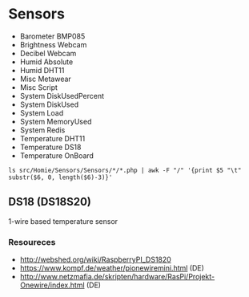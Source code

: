 # Sensors

 - Barometer	BMP085
 - Brightness	Webcam
 - Decibel	Webcam
 - Humid	Absolute
 - Humid	DHT11
 - Misc	Metawear
 - Misc	Script
 - System	DiskUsedPercent
 - System	DiskUsed
 - System	Load
 - System	MemoryUsed
 - System	Redis
 - Temperature	DHT11
 - Temperature	DS18
 - Temperature	OnBoard

```
ls src/Homie/Sensors/Sensors/*/*.php | awk -F "/" '{print $5 "\t" substr($6, 0, length($6)-3)}'
```

## DS18 (DS18S20)
1-wire based temperature sensor
### Resoureces
- http://webshed.org/wiki/RaspberryPI_DS1820
- https://www.kompf.de/weather/pionewiremini.html (DE)
- http://www.netzmafia.de/skripten/hardware/RasPi/Projekt-Onewire/index.html (DE)
